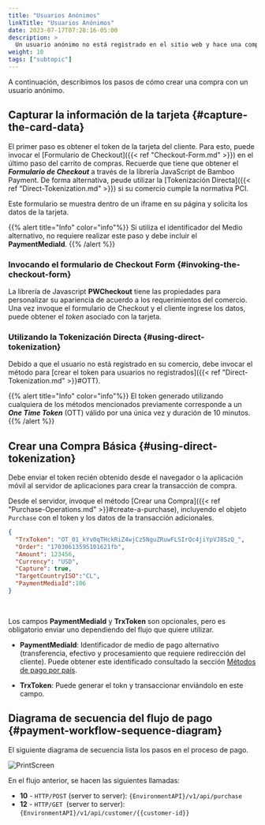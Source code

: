```yaml
---
title: "Usuarios Anónimos"
linkTitle: "Usuarios Anónimos"
date: 2023-07-17T07:28:16-05:00
description: >
  Un usuario anónimo no está registrado en el sitio web y hace una compra por única vez. En este caso, siempre debe pedir los datos de la tarjeta para poder completar la transacción..
weight: 10
tags: ["subtopic"]
---
```


A continuación, describimos los pasos de cómo crear una compra con un usuario anónimo.

## Capturar la información de la tarjeta {#capture-the-card-data}
El primer paso es obtener el token de la tarjeta del cliente. Para esto, puede invocar el [Formulario de Checkout]({{< ref "Checkout-Form.md" >}}) en el último paso del carrito de compras. Recuerde que tiene que obtener el _**Formulario de Checkout**_ a través de la librería JavaScript de Bamboo Payment. De forma alternativa, peude utilizar la [Tokenización Directa]({{< ref "Direct-Tokenization.md" >}}) si su comercio cumple la normativa PCI.

Este formulario se muestra dentro de un iframe en su página y solicita los datos de la tarjeta.

{{% alert title="Info" color="info"%}}
Si utiliza el identificador del Medio alternativo, no requiere realizar este paso y debe incluir el  **PaymentMediaId**.
{{% /alert %}}

### Invocando el formulario de Checkout Form {#invoking-the-checkout-form}
La librería de Javascript **PWCheckout** tiene las propiedades para personalizar su apariencia de acuerdo a los requerimientos del comercio. Una vez invoque el formulario de Checkout y el cliente ingrese los datos, puede obtener el _token_ asociado con la tarjeta. 

### Utilizando la Tokenización Directa {#using-direct-tokenization}
Debido a que el usuario no está registrado en su comercio, debe invocar el método para [crear el token para usuarios no registrados]({{< ref "Direct-Tokenization.md" >}}#OTT).

{{% alert title="Info" color="info"%}}
El token generado utilizando cualquiera de los métodos mencionados previamente corresponde a un _**One Time Token**_ (OTT) válido por una única vez y duración de 10 minutos.
{{% /alert %}}

## Crear una Compra Básica {#using-direct-tokenization}
Debe enviar el token recién obtenido desde el navegador o la aplicación móvil al servidor de aplicaciones para crear la transacción de compra.

Desde el servidor, invoque el método [Crear una Compra]({{< ref "Purchase-Operations.md" >}}#create-a-purchase), incluyendo el objeto `Purchase` con el token y los datos de la transacción adicionales.

```json
{
  "TrxToken": "OT_01_kYv0qTHckRiZ4wjCz5NguZRuwFLSIrQc4jiYpVJ8SzQ_",
  "Order": "17030613595101621fb",
  "Amount": 123456,
  "Currency": "USD",
  "Capture": true,
  "TargetCountryISO":"CL",
  "PaymentMediaId":106
}
```
<br>

Los campos **PaymentMediaId** y **TrxToken**  son opcionales, pero es obligatorio enviar uno dependiendo del flujo que quiere utilizar.

* **PaymentMediaId**: Identificador de medio de pago alternativo (transferencia, efectivo y procesamiento que requiere redirección del cliente). Puede obtener este identificado consultado la sección [Métodos de pago por país](/es/docs/payment-methods.html).

* **TrxToken**: Puede generar el tokn y transaccionar enviándolo en este campo.

## Diagrama de secuencia del flujo de pago {#payment-workflow-sequence-diagram}
El siguiente diagrama de secuencia lista los pasos en el proceso de pago.

![PrintScreen](/assets/AnonymousUserFlow_es.png)

En el flujo anterior, se hacen las siguientes llamadas:

* **10** - `HTTP/POST` (server to server): `{EnvironmentAPI}/v1/api/purchase`
* **12** - `HTTP/GET `(server to server): `{EnvironmentAPI}/v1/api/customer/{{customer-id}}`